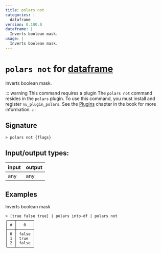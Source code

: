 ```yaml
---
title: polars not
categories: |
  dataframe
version: 0.100.0
dataframe: |
  Inverts boolean mask.
usage: |
  Inverts boolean mask.
---
```

<!-- This file is automatically generated. Please edit the command in https://github.com/nushell/nushell instead. -->

# `polars not` for [dataframe](/commands/categories/dataframe.md)

<div class='command-title'>Inverts boolean mask.</div>

::: warning This command requires a plugin
The `polars not` command resides in the `polars` plugin.
To use this command, you must install and register `nu_plugin_polars`.
See the [Plugins](/book/plugins.html) chapter in the book for more information.
:::


## Signature

```> polars not {flags} ```


## Input/output types:

| input | output |
| ----- | ------ |
| any   | any    |

## Examples

Inverts boolean mask
```nu
> [true false true] | polars into-df | polars not
╭───┬───────╮
│ # │   0   │
├───┼───────┤
│ 0 │ false │
│ 1 │ true  │
│ 2 │ false │
╰───┴───────╯

```

